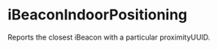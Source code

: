 iBeaconIndoorPositioning
========================

Reports the closest iBeacon with a particular proximityUUID.
